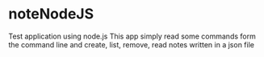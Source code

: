 # noteNodeJS
Test application using node.js
This app simply read some commands form the command line and create, list, remove, read notes written in a json file
